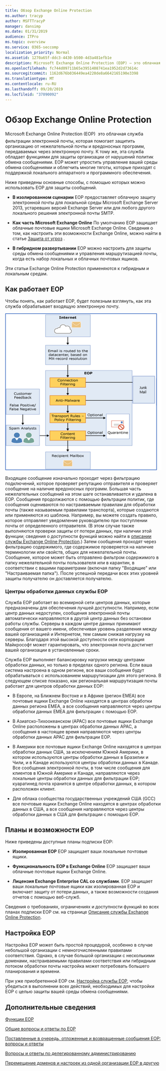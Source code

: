 ```yaml
---
title: Обзор Exchange Online Protection
ms.author: tracyp
author: MSFTTracyP
manager: dansimp
ms.date: 01/31/2019
audience: ITPro
ms.topic: overview
ms.service: O365-seccomp
localization_priority: Normal
ms.assetid: 1270a65f-ddc3-4430-b500-4d3a481efb1e
description: Microsoft Exchange Online Protection (EOP) — это облачная служба фильтрации электронной почты, которая помогает защитить организацию от нежелательной почты и вредоносных программ, а также включает функции, позволяющие защитить организацию от нарушения политики обмена сообщениями.
ms.openlocfilehash: fc744d09711b65e3951408741ea1952d2d73614c
ms.sourcegitcommit: 1162d676b036449ea4220de8a6642165190e3398
ms.translationtype: MT
ms.contentlocale: ru-RU
ms.lasthandoff: 09/20/2019
ms.locfileid: "37090092"
---
```

# <a name="exchange-online-protection-overview"></a>Обзор Exchange Online Protection

Microsoft Exchange Online Protection (EOP)  это облачная служба фильтрации электронной почты, которая помогает защитить организацию от нежелательной почты и вредоносных программ, передаваемых через электронную почту. К тому же, эта служба обладает функциями для защиты организации от нарушений политик обмена сообщениями. EOP может упростить управление вашей среды обмена сообщениями и облегчить многие тяготы, которые приходят с поддержкой локального аппаратного и программного обеспечения.
  
Ниже приведены основные способы, с помощью которых можно использовать EOP для защиты сообщений.
  
- **В изолированном сценарии** EOP предоставляет облачную защиту электронной почты для локальной среды Microsoft Exchange Server 2013, устаревших версий Exchange Server или для любого другого локального решения электронной почты SMTP. 
    
- **Как часть Microsoft Exchange Online** По умолчанию EOP защищает облачные почтовые ящики Microsoft Exchange Online. Сведения о том, как настроить эти возможности Exchange Online, можно найти в статье [Защита от угроз](protect-against-threats.md) . 
    
- **В гибридном развертывании** EOP можно настроить для защиты среды обмена сообщениями и управления маршрутизацией почты, когда есть набор локальных и облачных почтовых ящиков. 

Эти статьи Exchange Online Protection применяются к гибридным и локальным средам. 
    
## <a name="how-eop-works"></a>Как работает EOP

Чтобы понять, как работает EOP, будет полезным взглянуть, как эта служба обрабатывает входящую электронную почту.

![Схема обработки электронной почты.](../media/GitHubBugs/emailprocessingineop1.png)
  
Входящее сообщение изначально проходит через фильтрацию подключений, которое проверяет репутацию отправителя и проверяет сообщение на наличие вредоносных программ. Большая часть нежелательных сообщений на этом шаге останавливается и удалена в EOP. Сообщения продолжаются с помощью фильтрации политик, где сообщения оцениваются по настраиваемым правилам для обработки почты (также называемым правилами транспорта), которые создаются или применяются из шаблона. Например, вы можете создать правило, которое отправляет уведомление руководителю при поступлении почты от определенного отправителя. (В этом случае также выполняются проверки защиты от потери данных, при наличии этой функции; сведения о доступности функций можно найти в [описании службы Exchange Online Protection](https://go.microsoft.com/fwlink/p/?LinkId=320619).) Затем сообщения проходят через фильтрацию содержимого, где содержимое проверяется на наличие терминологии или свойств, общих для нежелательной почты. Сообщение, которое может быть отправлено фильтром содержимого в папку нежелательной почты пользователя или в карантин, в соответствии с вашими параметрами (включая папку "Входящие" или "Настраиваемая папка"). После успешной передачи всех этих уровней защиты получателю он доставляется получателю.
  
### <a name="eop-datacenters"></a>Центры обработки данных службы EOP

Служба EOP работает во всемирной сети центров данных, которые предназначены для обеспечения лучшей доступности. Например, если центр данных недоступен, сообщения электронной почты автоматически направляются в другой центр данных без остановки работы службы. Серверы в каждом центре данных принимают сообщения от вашего имени, обеспечивая уровень разделения между вашей организацией и Интернетом, тем самым снижая нагрузку на серверы. Благодаря этой высокой доступности сети корпорация Майкрософт может гарантировать, что электронная почта достигнет вашей организации в установленные сроки. 
  
Служба EOP выполняет балансировку нагрузки между центрами обработки данных, но только в пределах одного региона. Если ваша система настроена в одном регионе, все ваши сообщения будут обрабатываться с использованием маршрутизации для этого региона. В следующем списке показано, как региональная маршрутизация почты работает для центров обработки данных EOP:
  
    
- В Европе, на Ближнем Востоке и в Африке (регион EMEA) все почтовые ящики Exchange Online находятся в центрах обработки данных региона EMEA, а все сообщения направляются через центры обработки данных EMEA для фильтрации с помощью EOP.
    
- В Азиатско-Тихоокеанском (APAC) все почтовые ящики Exchange Online расположены в центрах обработки данных APAC, а сообщения в настоящее время направляются через центры обработки данных APAC для фильтрации EOP.

- В Америки все почтовые ящики Exchange Online находятся в центрах обработки данных США, за исключением Южной Америки, в котором используются центры обработки данных в Бразилии и Чили, и в Канаде используются центры обработки данных в Канаде. Все сообщения электронной почты, в том числе сообщения для клиентов в Южной Америке и Канаде, направляются через локальные центры обработки данных для фильтрации EOP; куаратинед почта хранится в центре обработки данных, в котором расположен клиент.
    
- Для облака сообщества государственных учреждений США (GCC) все почтовые ящики Exchange Online находятся в центрах обработки данных в США, а все сообщения направляются через центры обработки данных в США для фильтрации с помощью EOP.
    
## <a name="eop-plans-and-features"></a>Планы и возможности EOP

Ниже приведены доступные планы подписки EOP:
  
- **Изолированная EOP** EOP защищает ваши локальные почтовые ящики. 
    
- **Функциональность EOP в Exchange Online** EOP защищает ваши облачные почтовые ящики Exchange Online. 
    
- **Лицензия Exchange Enterprise CAL со службами**. EOP защищает ваши локальные почтовые ящики как изолированная EOP и включает защиту от потери данных, а также возможности создания отчетов с помощью веб-служб. 
    
Сведения о требованиях, ограничениях и доступности функций во всех планах подписки EOP см. на странице [Описание службы Exchange Online Protection](https://go.microsoft.com/fwlink/p/?LinkId=320619).
  
## <a name="setting-up-eop"></a>Настройка EOP

Настройка EOP может быть простой процедурой, особенно в случае небольшой организации с немногочисленными правилами соответствия. Однако, в случае большой организации с несколькими доменами, настраиваемыми правилами соответствия или гибридным потоком обработки почты настройка может потребовать большего планирования и времени.
  
При уже приобретенной EOP см. [Настройка службы EOP](set-up-your-eop-service.md), чтобы убедиться в выполнении всех действий, необходимых для настройки EOP с целью защиты вашей среды обмена сообщениями. 
  
## <a name="for-more-information"></a>Дополнительные сведения

[Функции EOP](eop-features.md)
  
[Общие вопросы и ответы по EOP](eop-general-faq.md)
  
[Поставленные в очередь, отложенные и возвращенные сообщения EOP: вопросы и ответы](eop-queued-deferred-and-bounced-messages-faq.md)
  
[Вопросы и ответы по делегированному администрированию](delegated-administration-faq.md)
  
[Перемещение доменов и настроек из одной организации EOP в другую](move-domains-and-settings-from-one-eop-organization-to-another-eop-organization.md)
  

